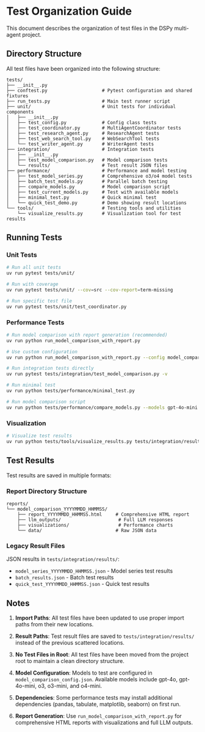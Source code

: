 # Test Organization Guide

This document describes the organization of test files in the DSPy multi-agent project.

## Directory Structure

All test files have been organized into the following structure:

```
tests/
├── __init__.py
├── conftest.py                    # Pytest configuration and shared fixtures
├── run_tests.py                   # Main test runner script
├── unit/                          # Unit tests for individual components
│   ├── __init__.py
│   ├── test_config.py             # Config class tests
│   ├── test_coordinator.py        # MultiAgentCoordinator tests
│   ├── test_research_agent.py     # ResearchAgent tests
│   ├── test_web_search_tool.py    # WebSearchTool tests
│   └── test_writer_agent.py       # WriterAgent tests
├── integration/                   # Integration tests
│   ├── __init__.py
│   ├── test_model_comparison.py   # Model comparison tests
│   └── results/                   # Test result JSON files
├── performance/                   # Performance and model testing
│   ├── test_model_series.py       # Comprehensive o3/o4 model tests
│   ├── batch_test_models.py       # Parallel batch testing
│   ├── compare_models.py          # Model comparison script
│   ├── test_current_models.py     # Test with available models
│   ├── minimal_test.py            # Quick minimal test
│   └── quick_test_demo.py         # Demo showing result locations
└── tools/                         # Testing tools and utilities
    └── visualize_results.py       # Visualization tool for test results
```

## Running Tests

### Unit Tests
```bash
# Run all unit tests
uv run pytest tests/unit/

# Run with coverage
uv run pytest tests/unit/ --cov=src --cov-report=term-missing

# Run specific test file
uv run pytest tests/unit/test_coordinator.py
```

### Performance Tests
```bash
# Run model comparison with report generation (recommended)
uv run python run_model_comparison_with_report.py

# Use custom configuration
uv run python run_model_comparison_with_report.py --config model_comparison_config.json

# Run integration tests directly
uv run pytest tests/integration/test_model_comparison.py -v

# Run minimal test
uv run python tests/performance/minimal_test.py

# Run model comparison script
uv run python tests/performance/compare_models.py --models gpt-4o-mini gpt-4o
```

### Visualization
```bash
# Visualize test results
uv run python tests/tools/visualize_results.py tests/integration/results/model_series_20250803_134102.json
```

## Test Results

Test results are saved in multiple formats:

### Report Directory Structure
```
reports/
└── model_comparison_YYYYMMDD_HHMMSS/
    ├── report_YYYYMMDD_HHMMSS.html     # Comprehensive HTML report
    ├── llm_outputs/                     # Full LLM responses
    ├── visualizations/                  # Performance charts
    └── data/                           # Raw JSON data
```

### Legacy Result Files
JSON results in `tests/integration/results/`:
- `model_series_YYYYMMDD_HHMMSS.json` - Model series test results
- `batch_results.json` - Batch test results
- `quick_test_YYYYMMDD_HHMMSS.json` - Quick test results

## Notes

1. **Import Paths**: All test files have been updated to use proper import paths from their new locations.

2. **Result Paths**: Test result files are saved to `tests/integration/results/` instead of the previous scattered locations.

3. **No Test Files in Root**: All test files have been moved from the project root to maintain a clean directory structure.

4. **Model Configuration**: Models to test are configured in `model_comparison_config.json`. Available models include gpt-4o, gpt-4o-mini, o3, o3-mini, and o4-mini.

5. **Dependencies**: Some performance tests may install additional dependencies (pandas, tabulate, matplotlib, seaborn) on first run.

6. **Report Generation**: Use `run_model_comparison_with_report.py` for comprehensive HTML reports with visualizations and full LLM outputs.